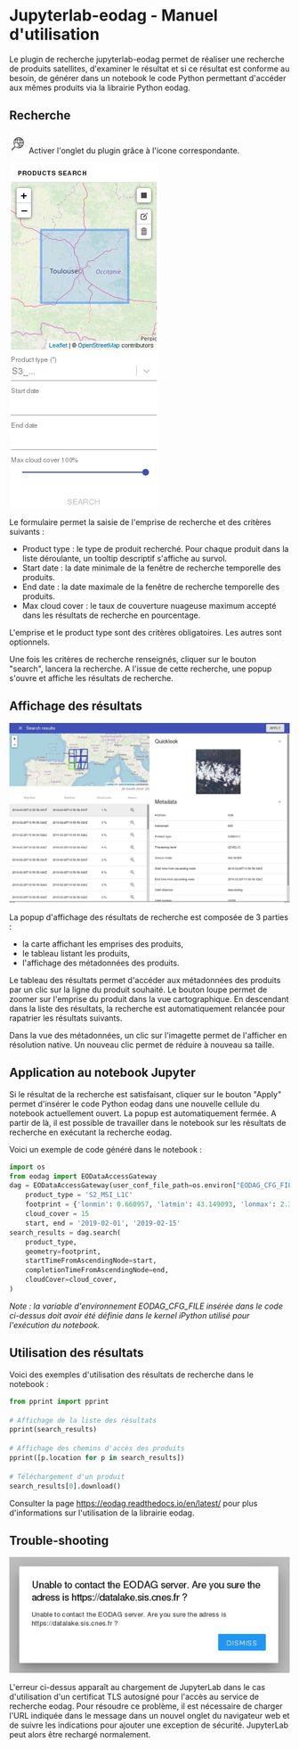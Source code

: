 # Jupyterlab-eodag - Manuel d'utilisation

Le plugin de recherche jupyterlab-eodag permet de réaliser une recherche de produits satellites, d'examiner le résultat et si ce résultat est conforme au besoin, de générer dans un notebook le code Python permettant d'accéder aux mêmes produits via la librairie Python eodag.

## Recherche

![](./img/jleodag_icone.png)
Activer l'onglet du plugin grâce à l'icone correspondante.

![](./img/jleodag_form.png)

Le formulaire permet la saisie de l'emprise de recherche et des critères suivants :

* Product type : le type de produit recherché. Pour chaque produit dans la liste déroulante, un tooltip descriptif s'affiche au survol.
* Start date : la date minimale de la fenêtre de recherche temporelle des produits.
* End date : la date maximale de la fenêtre de recherche temporelle des produits.
* Max cloud cover : le taux de couverture nuageuse maximum accepté dans les résultats de recherche en pourcentage.

L'emprise et le product type sont des critères obligatoires. Les autres sont optionnels.

Une fois les critères de recherche renseignés, cliquer sur le bouton "search", lancera la recherche. A l'issue de cette recherche, une popup s'ouvre et affiche les résultats de recherche.

## Affichage des résultats

![](./img/jleodag_popup.png)

La popup d'affichage des résultats de recherche est composée de 3 parties :

* la carte affichant les emprises des produits,
* le tableau listant les produits,
* l'affichage des métadonnées des produits.

Le tableau des résultats permet d'accéder aux métadonnées des produits par un clic sur la ligne du produit souhaité. Le bouton loupe permet de zoomer sur l'emprise du produit dans la vue cartographique. En descendant dans la liste des résultats, la recherche est automatiquement relancée pour rapatrier les résultats suivants.

Dans la vue des métadonnées, un clic sur l'imagette permet de l'afficher en résolution native. Un nouveau clic permet de réduire à nouveau sa taille.

## Application au notebook Jupyter

Si le résultat de la recherche est satisfaisant, cliquer sur le bouton "Apply" permet d'insérer le code Python eodag dans une nouvelle cellule du notebook actuellement ouvert. La popup est automatiquement fermée. A partir de là, il est possible de travailler dans le notebook sur les résultats de recherche en exécutant la recherche eodag.

Voici un exemple de code généré dans le notebook :

```python
import os
from eodag import EODataAccessGateway
dag = EODataAccessGateway(user_conf_file_path=os.environ["EODAG_CFG_FILE"])
    product_type = 'S2_MSI_L1C'
    footprint = {'lonmin': 0.660957, 'latmin': 43.149093, 'lonmax': 2.388008, 'latmax': 44.190082}
    cloud_cover = 15
    start, end = '2019-02-01', '2019-02-15'
search_results = dag.search(
    product_type,
    geometry=footprint,
    startTimeFromAscendingNode=start,
    completionTimeFromAscendingNode=end,
    cloudCover=cloud_cover,
)
```

*Note : la variable d'environnement EODAG_CFG_FILE insérée dans le code ci-dessus doit avoir été définie dans le kernel iPython utilisé pour l'exécution du notebook.*

## Utilisation des résultats

Voici des exemples d'utilisation des résultats de recherche dans le notebook :

```python
from pprint import pprint

# Affichage de la liste des résultats
pprint(search_results)

# Affichage des chemins d'accès des produits
pprint([p.location for p in search_results])

# Téléchargement d'un produit
search_results[0].download()
```

Consulter la page https://eodag.readthedocs.io/en/latest/ pour plus d'informations sur l'utilisation de la librairie eodag.

## Trouble-shooting

![](./img/jleodag_error.png)

L'erreur ci-dessus apparaît au chargement de JupyterLab dans le cas d'utilisation d'un certificat TLS autosigné pour l'accès au service de recherche eodag. Pour résoudre ce problème, il est nécessaire de charger l'URL indiquée dans le message dans un nouvel onglet du navigateur web et de suivre les indications pour ajouter une exception de sécurité. JupyterLab peut alors être rechargé normalement.